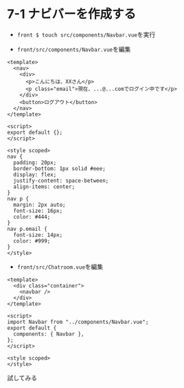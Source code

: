 # 7-1 ナビバーを作成する

+ `front $ touch src/components/Navbar.vue`を実行<br>

+ `front/src/components/Navbar.vue`を編集<br>

```vue:Navbar.vue
<template>
  <nav>
    <div>
      <p>こんにちは、XXさん</p>
      <p class="email">現在、...@...comでログイン中です</p>
    </div>
    <button>ログアウト</button>
  </nav>
</template>

<script>
export default {};
</script>

<style scoped>
nav {
  padding: 20px;
  border-bottom: 1px solid #eee;
  display: flex;
  justify-content: space-between;
  align-items: center;
}
nav p {
  margin: 2px auto;
  font-size: 16px;
  color: #444;
}
nav p.email {
  font-size: 14px;
  color: #999;
}
</style>
```

+ `front/src/Chatroom.vue`を編集<br>

```vue:Chatroom.vue
<template>
  <div class="container">
    <navbar />
  </div>
</template>

<script>
import Navbar from "../components/Navbar.vue";
export default {
  components: { Navbar },
};
</script>

<style scoped>
</style>
```

試してみる<br>
